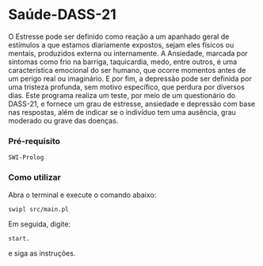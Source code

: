 # Saúde-DASS-21
O Estresse pode ser definido como reação a um apanhado geral de estímulos a que estamos diariamente expostos, sejam eles físicos ou mentais, produzidos externa ou internamente. A Ansiedade, marcada por sintomas como frio na barriga, taquicardia, medo, entre outros, é uma característica emocional do ser humano, que ocorre momentos antes de um perigo real ou imaginário. E por fim, a depressão pode ser definida por uma tristeza profunda, sem motivo específico, que perdura por diversos dias.
Este programa realiza um teste, por meio de um questionário do DASS-21, e fornece um grau de estresse, ansiedade e depressão com base nas respostas, além de indicar se o indivíduo tem uma ausência, grau moderado ou grave das doenças. 
### Pré-requisito

```
SWI-Prolog
```

### Como utilizar

Abra o terminal e execute o comando abaixo:

```
swipl src/main.pl
```

Em seguida, digite:

```
start.
```
e siga as instruções.

